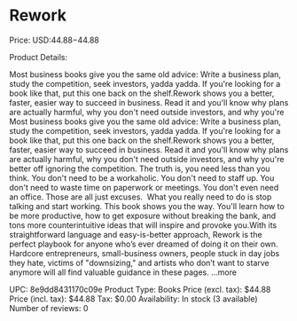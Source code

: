 # Rework

Price: USD:$44.88-$44.88

Product Details:

Most business books give you the same old advice: Write a business plan, study the competition, seek investors, yadda yadda. If you're looking for a book like that, put this one back on the shelf.Rework shows you a better, faster, easier way to succeed in business. Read it and you'll know why plans are actually harmful, why you don't need outside investors, and why you're Most business books give you the same old advice: Write a business plan, study the competition, seek investors, yadda yadda. If you're looking for a book like that, put this one back on the shelf.Rework shows you a better, faster, easier way to succeed in business. Read it and you'll know why plans are actually harmful, why you don't need outside investors, and why you're better off ignoring the competition. The truth is, you need less than you think. You don't need to be a workaholic. You don't need to staff up. You don't need to waste time on paperwork or meetings. You don't even need an office. Those are all just excuses.  What you really need to do is stop talking and start working. This book shows you the way. You'll learn how to be more productive, how to get exposure without breaking the bank, and tons more counterintuitive ideas that will inspire and provoke you.With its straightforward language and easy-is-better approach, Rework is the perfect playbook for anyone who’s ever dreamed of doing it on their own. Hardcore entrepreneurs, small-business owners, people stuck in day jobs they hate, victims of "downsizing," and artists who don’t want to starve anymore will all find valuable guidance in these pages. ...more

UPC: 8e9dd8431170c09e
Product Type: Books
Price (excl. tax): $44.88
Price (incl. tax): $44.88
Tax: $0.00
Availability: In stock (3 available)
Number of reviews: 0